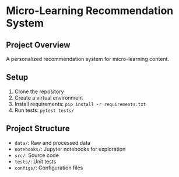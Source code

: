 
# Micro-Learning Recommendation System

## Project Overview
A personalized recommendation system for micro-learning content.

## Setup
1. Clone the repository
2. Create a virtual environment
3. Install requirements: `pip install -r requirements.txt`
4. Run tests: `pytest tests/`

## Project Structure
- `data/`: Raw and processed data
- `notebooks/`: Jupyter notebooks for exploration
- `src/`: Source code
- `tests/`: Unit tests
- `configs/`: Configuration files
